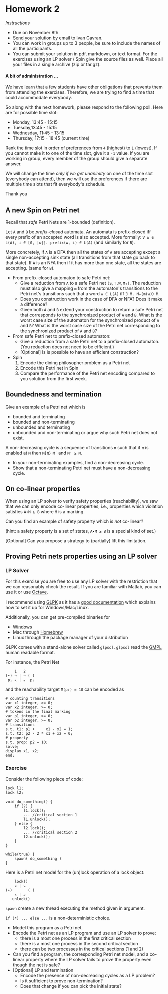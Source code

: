 # Homework 2

_Instructions_
* Due on November 8th.
* Send your solution by email to Ivan Gavran.
* You can work in groups up to 3 people, be sure to include the names of all the participants.
* You can submit your solution in pdf, markdown, or text format. For the exercises using an LP solver / Spin give the source files as well. Place all your files in a single archive (zip or tar.gz).

#### A bit of administration ...

We have learn that a few students have other obligations that prevents them from attending the exercises.
Therefore, we are trying to find a time that could accommodate everybody.

So along with the next homework, please respond to the following poll.
Here are for possible time slot:

* Monday, 13:45 - 15:15
* Tuesday,13:45 - 15:15
* Wednesday, 11:45 - 13:15
* Thursday, 17:15 - 18:45 (current time)

Rank the time slot in order of preferences from `4` (highest) to `1` (lowest).
If you cannot make it to one of the time slot, give it a `-1` value.
If you are working in group, every member of the group should give a separate answer.

We will change the time _only if we get unanimity_ on one of the time slot (everybody can attend), then we will use the preferences if there are multiple time slots that fit everybody's schedule.

Thank you

## A new Spin on Petri net

Recall that _safe_ Petri Nets are 1-bounded (definition).

Let `A` and `B` be  _prefix-closed_ automata.
An automata is prefix-closed iff every prefix of an accepted word is also accepted.
More formally: `∀ w ∈ L(A), i ∈ [0, |w|]. prefix(w, i) ∈ L(A)` (and similarly for `B`).

More concretely, if `A` is a DFA then all the states of `A` are accepting except a single non-accepting sink state (all transitions from that state go back to that state).
If `A` is an NFA then if it has more than one state, all the states are accepting.
(same for `B`).

* From prefix-closed automaton to safe Petri net:
  - Give a reduction from `A` to a safe Petri net `(S,T,W,M₀)`.
    The reduction must also give a mapping `m` from the automaton's transitions to the Petri net's transitions such that a word `w ∈ L(A)` iff `∃ M. M₀[m(w)〉M`.
  - Does you construction work in the case of DFA or NFA?
    Does it make a difference?
  - Given both `A` and `B` extend your construction to return a safe Petri net that corresponds to the synchronized product of `A` and `B`.
    What is the worst case size of the automaton for the synchronized product of `A` and `B`?
    What is the worst case size of the Petri net corresponding to the synchronized product of `A` and `B`?
* From safe Petri net to prefix-closed automaton:
  - Give a reduction from a safe Petri net to a prefix-closed automaton.
    (You reduction does not need to be efficient.)
  - [Optional] Is is possible to have an efficient construction?
* Spin
  1. Encode the dining philosopher problem as a Petri net
  2. Encode this Petri net in Spin
  3. Compare the performance of the Petri net encoding compared to you solution from the first week.


## Boundedness and termination

Give an example of a Petri net which is
* bounded and terminating
* bounded and non-terminating
* unbounded and terminating
* unbounded and non-terminating
or argue why such Petri net does not exist.

A non-decreasing cycle is a sequence of transitions `π` such that if `π` is enabled at `M` then `M[π〉M′` and `M′ ≥ M`.
* In your non-terminating examples, find a non-decreasing cycle.
* Show that a non-terminating Petri net must have a non-decreasing cycle.


## On co-linear properties

When using an LP solver to verify safety properties (reachability), we saw that we can only encode co-linear properties, i.e., properties which violation satisfies `A∙M ≥ B` where `M` is a marking.

Can you find an example of safety property which is _not_ co-linear?

(hint: a safety property is a set of states, `A∙M ≥ B` is a special kind of set.)

[Optional] Can you propose a strategy to (partially) lift this limitation.


## Proving Petri nets properties using an LP solver

### LP Solver

For this exercise you are free to use any LP solver with the restriction that we can reasonably check the result.
If you are familiar with Matlab, you can use it or use [Octave](https://www.gnu.org/software/octave/).

I recommend using [GLPK](https://www.gnu.org/software/glpk/) as it has a [good documentation](https://en.wikibooks.org/wiki/GLPK) which explains how to set it up for Windows/Mac/Linux.

Additionally, you can get pre-compiled binaries for
* [Windows](http://winglpk.sourceforge.net/)
* Mac through [Homebrew](https://brew.sh/)
* Linux through the package manager of your distribution

GLPK comes with a stand-alone solver called `glpsol`.
`glpsol` read the [GMPL](https://en.wikibooks.org/wiki/GLPK/GMPL_%28MathProg%29) human readable format.

For instance, the Petri Net
```
    1   2
(∙) → | → ( )
 p₁ ↖ | ↙  p₂
```
and the reachability target `M(p₂) = 10` can be encoded as
```
# counting transitions
var x1 integer, >= 0;
var x2 integer, >= 0;
# tokens in the final marking
var p1 integer, >= 0;
var p2 integer, >= 0;
# transitions
s.t. t1: p1 +     x1 - x2 = 1;
s.t. t2: p2 - 2 * x1 + x2 = 0;
# property
s.t. prop: p2 = 10;
solve;
display x1, x2;
end;
```

### Exercise

Consider the following piece of code:
```
lock l1;
lock l2;

void do_something() {
    if (?) {
        l1.lock();
        ... //critical section 1
        l1.unlock();
    } else {
        l2.lock();
        ... //critical section 2
        l2.unlock();
    }
}

while(true) {
    spawn( do_something )
}
```

Here is a Petri net model for the (un)lock operation of a lock object:
```
    lock()
    ↗ | ↘
(∙)       ( )
    ↖ | ↙
   unlock()
```

`spawn` create a new thread executing the method given in argument.

`if (*) ... else ...` is a non-deterministic choice.

* Model this program as a Petri net.
* Encode the Petri net as an LP program and use an LP solver to prove:
  - there is a most one process in the first critical section
  - there is a most one process in the second critical section
  - there can be two processes in the critical sections (1 and 2)
* Can you find a program, the corresponding Petri net model, and a co-linear property where the LP solver fails to prove the property even though the net is safe?
* [Optional] LP and termination
  - Encode the presence of non-decreasing cycles as a LP problem?
  - Is it sufficient to prove non-termination?
  - Does that change if you can pick the initial state?
